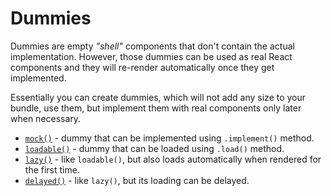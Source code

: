# Dummies

Dummies are empty *"shell"* components that don't contain the actual implementation.
However, those dummies can be used as real React components and they will re-render
automatically once they get implemented.

Essentially you can create dummies, which will not add any size to your bundle, use them,
but implement them with real components only later when necessary.

  - [`mock()`](./mock.md) - dummy that can be implemented using `.implement()` method.
  - [`loadable()`](./loadable.md) - dummy that can be loaded using `.load()` method.
  - [`lazy()`](./lazy.md) - like `loadable()`, but also loads automatically when rendered for the first time.
  - [`delayed()`](./delayed.md) - like `lazy()`, but its loading can be delayed.
